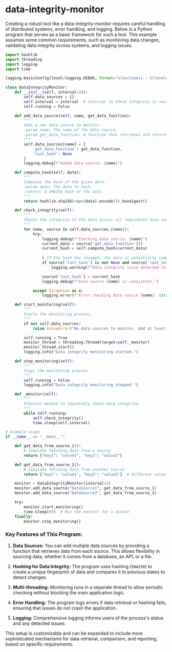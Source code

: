 # data-integrity-monitor

Creating a robust tool like a data-integrity-monitor requires careful handling of distributed systems, error handling, and logging. Below is a Python program that serves as a basic framework for such a tool. This example assumes some common requirements, such as monitoring data changes, validating data integrity across systems, and logging issues.

```python
import hashlib
import threading
import logging
import time

logging.basicConfig(level=logging.DEBUG, format='%(asctime)s - %(levelname)s - %(message)s')

class DataIntegrityMonitor:
    def __init__(self, interval=10):
        self.data_sources = {}
        self.interval = interval  # interval to check integrity in seconds
        self.running = False

    def add_data_source(self, name, get_data_function):
        """
        Adds a new data source to monitor.
        :param name: The name of the data source.
        :param get_data_function: A function that retrieves and returns the current state of the data.
        """
        self.data_sources[name] = {
            'get_data_function': get_data_function,
            'last_hash': None
        }
        logging.debug(f"Added data source: {name}")

    def compute_hash(self, data):
        """
        Computes the hash of the given data.
        :param data: The data to hash.
        :return: A SHA256 hash of the data.
        """
        return hashlib.sha256(repr(data).encode()).hexdigest()

    def check_integrity(self):
        """
        Checks the integrity of the data across all registered data sources.
        """
        for name, source in self.data_sources.items():
            try:
                logging.debug(f"Checking data source: {name}")
                current_data = source['get_data_function']()
                current_hash = self.compute_hash(current_data)
                
                # If the hash has changed, the data is potentially compromised
                if source['last_hash'] is not None and source['last_hash'] != current_hash:
                    logging.warning(f"Data integrity issue detected in {name}!")

                source['last_hash'] = current_hash
                logging.debug(f"Data source {name} is consistent.")

            except Exception as e:
                logging.error(f"Error checking data source {name}: {str(e)}")

    def start_monitoring(self):
        """
        Starts the monitoring process.
        """
        if not self.data_sources:
            raise ValueError("No data sources to monitor. Add at least one data source before starting.")

        self.running = True
        monitor_thread = threading.Thread(target=self._monitor)
        monitor_thread.start()
        logging.info("Data integrity monitoring started.")

    def stop_monitoring(self):
        """
        Stops the monitoring process.
        """
        self.running = False
        logging.info("Data integrity monitoring stopped.")

    def _monitor(self):
        """
        Internal method to repeatedly check data integrity.
        """
        while self.running:
            self.check_integrity()
            time.sleep(self.interval)

# Example usage
if __name__ == "__main__":

    def get_data_from_source_1():
        # Simulate fetching data from a source
        return {"key1": "value1", "key2": "value2"}

    def get_data_from_source_2():
        # Simulate fetching data from another source
        return {"key1": "value1", "key2": "value3"}  # different value to simulate inconsistency

    monitor = DataIntegrityMonitor(interval=5)
    monitor.add_data_source("DataSource1", get_data_from_source_1)
    monitor.add_data_source("DataSource2", get_data_from_source_2)

    try:
        monitor.start_monitoring()
        time.sleep(60)  # Run the monitor for 1 minute
    finally:
        monitor.stop_monitoring()
```

### Key Features of This Program:

1. **Data Sources:** You can add multiple data sources by providing a function that retrieves data from each source. This allows flexibility in sourcing data, whether it comes from a database, an API, or a file.

2. **Hashing for Data Integrity:** The program uses hashing (`SHA256`) to create a unique fingerprint of data and compares it to previous states to detect changes.

3. **Multi-threading:** Monitoring runs in a separate thread to allow periodic checking without blocking the main application logic.

4. **Error Handling:** The program logs errors if data retrieval or hashing fails, ensuring that issues do not crash the application.

5. **Logging:** Comprehensive logging informs users of the process's status and any detected issues.

This setup is customizable and can be expanded to include more sophisticated mechanisms for data retrieval, comparison, and reporting, based on specific requirements.